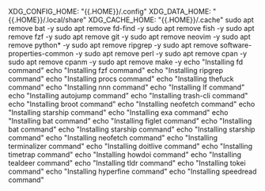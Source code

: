 XDG_CONFIG_HOME: "{{.HOME}}/.config"
XDG_DATA_HOME: "{{.HOME}}/.local/share"
XDG_CACHE_HOME: "{{.HOME}}/.cache"
sudo apt remove bat -y
sudo apt remove fd-find -y
sudo apt remove fish -y
sudo apt remove fzf -y
sudo apt remove git -y
sudo apt remove neovim -y
sudo apt remove python* -y
sudo apt remove ripgrep -y
sudo apt remove software-properties-common -y
sudo apt remove perl -y
sudo apt remove cpan -y
sudo apt remove cpanm -y
sudo apt remove make -y
echo "Installing fd command"
echo "Installing fzf command"
echo "Installing ripgrep command"
echo "Installing procs command"
echo "Installing thefuck command"
echo "Installing nnn command"
echo "Installing lf command"
echo "Installing autojump command"
echo "Installing trash-cli command"
echo "Installing broot command"
echo "Installing neofetch command"
echo "Installing starship command"
echo "Installing exa command"
echo "Installing bat command"
echo "Installing figlet command"
echo "Installing bat command"
echo "Installing starship command"
echo "Installing starship command"
echo "Installing neofetch command"
echo "Installing terminalizer command"
echo "Installing doitlive command"
echo "Installing timetrap command"
echo "Installing howdoi command"
echo "Installing tealdeer command"
echo "Installing tldr command"
echo "Installing tokei command"
echo "Installing hyperfine command"
echo "Installing speedread command"
